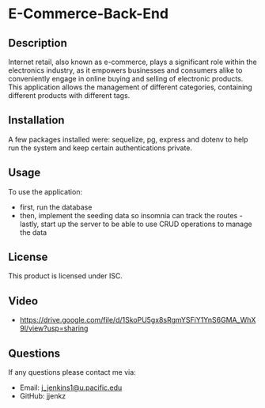 # E-Commerce-Back-End

## Description

Internet retail, also known as e-commerce, plays a significant role within the electronics industry, as it empowers businesses and consumers alike to conveniently engage in online buying and selling of electronic products. This application allows the management of different categories, containing different products with different tags.

## Installation

A few packages installed were: sequelize, pg, express and dotenv to help run the system and keep certain authentications private.

## Usage

To use the application:

- first, run the database
- then, implement the seeding data so insomnia can track the routes
  -lastly, start up the server to be able to use CRUD operations to manage the data

## License

This product is licensed under ISC.

## Video

- https://drive.google.com/file/d/1SkoPU5gx8sRgmYSFiY1YnS6GMA_WhX9l/view?usp=sharing

## Questions

If any questions please contact me via:

- Email: j_jenkins1@u.pacific.edu
- GitHub: jjenkz
